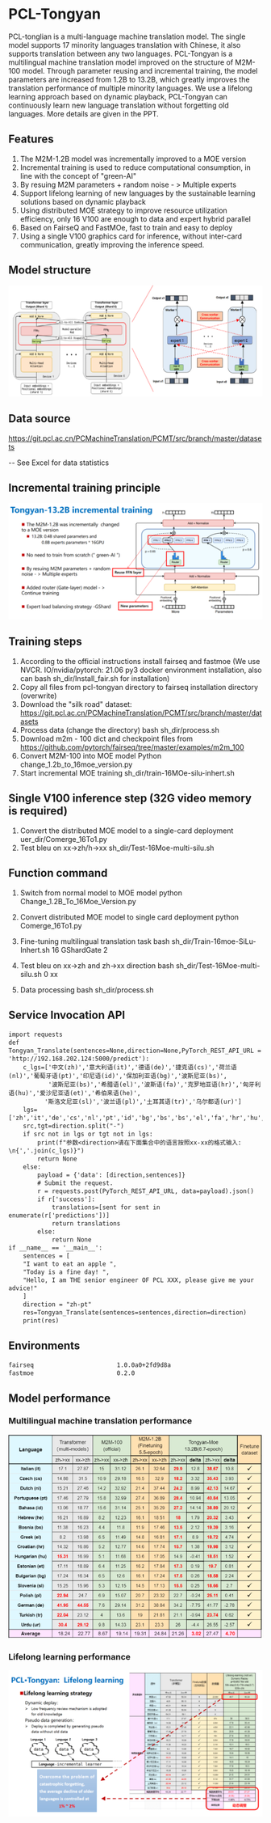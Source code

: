 
# PCL-Tongyan
PCL-tonglian is a multi-language machine translation model. The single model supports 17  minority languages translation with Chinese, it also supports translation between any two languages. PCL-Tongyan is a multilingual machine translation model improved on the structure of M2M-100 model. Through parameter reusing and incremental training, the model parameters are increased from 1.2B to 13.2B, which greatly improves the translation performance of multiple minority languages. We use a lifelong learning approach based on dynamic playback, PCL-Tongyan can continuously learn new language translation without forgetting old languages. More details are given in the PPT.


## Features

1. The M2M-1.2B model was incrementally improved to a MOE version
2. Incremental training is used to reduce computational consumption, in line with the concept of "green-AI"
3. By resuing M2M parameters + random noise - > Multiple experts
4. Support lifelong learning of new languages by the sustainable learning solutions based on dynamic playback
5. Using distributed MOE strategy to improve resource utilization efficiency, only 16 V100 are enough to data and expert hybrid parallel
6. Based on FairseQ and FastMOe, fast to train and easy to deploy
7. Using a single V100 graphics card for inference, without inter-card communication, greatly improving the inference speed.

## Model structure
![add image](https://github.com/Hanlard/PCL-Tongyan/blob/main/model_strcture.png)

## Data source
 https://git.pcl.ac.cn/PCMachineTranslation/PCMT/src/branch/master/datasets
 
-- See Excel for data statistics
    
## Incremental training principle
![add image](https://github.com/Hanlard/PCL-Tongyan/blob/main/incre_training_en.png)


## Training steps
    
1. According to the official instructions install fairseq and fastmoe (We use NVCR. IO/nvidia/pytorch: 21.06 py3 docker environment installation, also can bash sh_dir/Install_fair.sh for installation)
2. Copy all files from pcl-tongyan directory to fairseq installation directory (overwrite)
3. Download the "silk road" dataset: https://git.pcl.ac.cn/PCMachineTranslation/PCMT/src/branch/master/datasets 
4. Process data (change the directory)
    bash sh_dir/process.sh
5. Download m2m - 100 dict and checkpoint files from https://github.com/pytorch/fairseq/tree/master/examples/m2m_100
6. Convert M2M-100 into MOE model
    Python change_1.2b_to_16moe_version.py
7. Start incremental MOE training 
    sh_dir/train-16MOe-silu-inhert.sh

## Single V100 inference step (32G video memory is required)
1. Convert the distributed MOE model to a single-card deployment
    uer_dir/Comerge_16To1.py
2.  Test bleu on xx->zh/h->xx
    sh_dir/Test-16Moe-multi-silu.sh

## Function command
1. Switch from normal model to MOE model
    python Change_1.2B_To_16Moe_Version.py

2. Convert distributed MOE model to single card deployment
    python Comerge_16To1.py

3. Fine-tuning multilingual translation task 
    bash sh_dir/Train-16moe-SiLu-Inhert.sh 16 GShardGate 2

4. Test bleu on xx->zh and zh->xx direction 
    bash sh_dir/Test-16Moe-multi-silu.sh 0 xx

5. Data processing
    bash sh_dir/process.sh
    
## Service Invocation API
    import requests
    def Tongyan_Translate(sentences=None,direction=None,PyTorch_REST_API_URL = 'http://192.168.202.124:5000/predict'):
        c_lgs=['中文(zh)','意大利语(it)','德语(de)','捷克语(cs)','荷兰语(nl)','葡萄牙语(pt)','印尼语(id)','保加利亚语(bg)','波斯尼亚(bs)',
               '波斯尼亚(bs)','希腊语(el)','波斯语(fa)','克罗地亚语(hr)','匈牙利语(hu)','爱沙尼亚语(et)','希伯来语(he)',
              '斯洛文尼亚(sl)','波兰语(pl)','土耳其语(tr)','乌尔都语(ur)']
        lgs=['zh','it','de','cs','nl','pt','id','bg','bs','bs','el','fa','hr','hu','et','he','sl','pl','tr','ur']
        src,tgt=direction.split("-")
        if src not in lgs or tgt not in lgs:
            print(f"参数<direction>请在下面集合中的语言按照xx-xx的格式输入: \n{','.join(c_lgs)}")
            return None
        else:
            payload = {'data': [direction,sentences]}
            # Submit the request.
            r = requests.post(PyTorch_REST_API_URL, data=payload).json()
            if r['success']:
                translations=[sent for sent in enumerate(r['predictions'])]
                return translations
            else:
                return None
    if __name__ == '__main__':
        sentences = [
        "I want to eat an apple ",
        "Today is a fine day! ",
        "Hello, I am THE senior engineer OF PCL XXX, please give me your advice!"
        ]
        direction = "zh-pt"
        res=Tongyan_Translate(sentences=sentences,direction=direction)
        print(res)   
        
## Environments
    fairseq                       1.0.0a0+2fd9d8a     
    fastmoe                       0.2.0               
    

## Model performance
### Multilingual machine translation performance
![add image](https://github.com/Hanlard/PCL-Tongyan/blob/main/bleus_en.png)
### Lifelong learning performance
![add image](https://github.com/Hanlard/PCL-Tongyan/blob/main/lll_pic_en.png)






